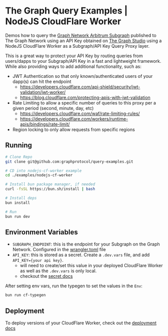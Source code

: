 # The Graph Query Examples | NodeJS CloudFlare Worker

Demos how to query the [Graph Network Arbitrum Subgraph](https://thegraph.com/explorer/subgraphs/DZz4kDTdmzWLWsV373w2bSmoar3umKKH9y82SUKr5qmp?view=Playground&chain=arbitrum-one) published to The Graph Network using an API Key obtained on [The Graph Studio](https://thegraph.com/studio) using a NodeJS CloudFlare Worker as a Subgraph/API Key Query Proxy layer.

This is a great way to protect your API Key by routing queries from users/dapps to your Subgraph/API Key in a fast and lightweight framework. While also providing ways to add additional functionality, such as:

- JWT Authentication so that only known/authenticated users of your dapp(s) can hit the endpoint
  - https://developers.cloudflare.com/api-shield/security/jwt-validation/jwt-worker/
  - https://blog.cloudflare.com/protecting-apis-with-jwt-validation
- Rate Limiting to allow a specific number of queries to this proxy per a given period (second, minute, day, etc)
  - https://developers.cloudflare.com/waf/rate-limiting-rules/
  - https://developers.cloudflare.com/workers/runtime-apis/bindings/rate-limit/
- Region locking to only allow requests from specific regions

## Running

```bash
# Clone Repo
git clone git@github.com:graphprotocol/query-examples.git

# CD into nodejs-cf-worker example
cd ./examples/nodejs-cf-worker

# Install bun package manager, if needed
curl -fsSL https://bun.sh/install | bash

# Install deps
bun install

# Run
bun run dev
```

## Environment Variables

- `SUBGRAPH_ENDPOINT`: this is the endpoint for your Subgraph on the Graph Network. Configured in the [wrangler.toml](./wrangler.toml) file
- `API_KEY`: this is stored as a secret. Create a `.dev.vars` file, and add `API_KEY={your api key}`.
  - will need to create/set this value in your deployed CloudFlare Worker as well as the `.dev.vars` is only local.
  - checkout the [secret docs](https://developers.cloudflare.com/workers/configuration/secrets/)

After setting env vars, run the typegen to set the values in the `Env`:

```bash
bun run cf-typegen
```

## Deployment

To deploy versions of your CloudFlare Worker, check out the [deployment docs](https://developers.cloudflare.com/workers/configuration/versions-and-deployments/)

